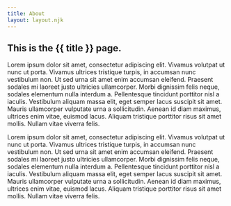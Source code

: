 ```yaml
---
title: About
layout: layout.njk
---
```


<section class="container">

# This is the {{ title }} page.

Lorem ipsum dolor sit amet, consectetur adipiscing elit. Vivamus volutpat ut nunc ut porta. Vivamus ultrices tristique turpis, in accumsan nunc vestibulum non. Ut sed urna sit amet enim accumsan eleifend. Praesent sodales mi laoreet justo ultricies ullamcorper. Morbi dignissim felis neque, sodales elementum nulla interdum a. Pellentesque tincidunt porttitor nisl a iaculis. Vestibulum aliquam massa elit, eget semper lacus suscipit sit amet. Mauris ullamcorper vulputate urna a sollicitudin. Aenean id diam maximus, ultrices enim vitae, euismod lacus. Aliquam tristique porttitor risus sit amet mollis. Nullam vitae viverra felis.

Lorem ipsum dolor sit amet, consectetur adipiscing elit. Vivamus volutpat ut nunc ut porta. Vivamus ultrices tristique turpis, in accumsan nunc vestibulum non. Ut sed urna sit amet enim accumsan eleifend. Praesent sodales mi laoreet justo ultricies ullamcorper. Morbi dignissim felis neque, sodales elementum nulla interdum a. Pellentesque tincidunt porttitor nisl a iaculis. Vestibulum aliquam massa elit, eget semper lacus suscipit sit amet. Mauris ullamcorper vulputate urna a sollicitudin. Aenean id diam maximus, ultrices enim vitae, euismod lacus. Aliquam tristique porttitor risus sit amet mollis. Nullam vitae viverra felis.

</section>
